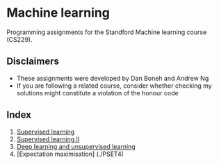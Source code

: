 # Machine learning
Programming assignments for the Standford Machine learning course (CS229).

## Disclaimers
- These assignments were developed by Dan Boneh and Andrew Ng
- If you are following a related course, consider whether checking my solutions might constitute a violation of the honour code

## Index
1. [Supervised learning](./PSET1)
2. [Supervised learning II](./PSET2)
3. [Deep learning and unsupervised learning](./PSET3)
4. [Expectation maximisation] (./PSET4)
